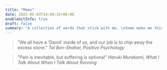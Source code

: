 ```yaml
---
title: "Memo"
date: 2025-05-03T14:49:31+08:00
enableGitInfo: true
draft: false
summary: "A collection of words that stick with me. \nSome make me think, some make me laugh, all make me pause."
---
```


>"We all have a 'David' inside of us, and our job is to chip away the excess stone."
*Tal Ben-Shahar, Positive Psychology*

>"Pain is inevitable, but suffering is optional"
*Haruki Murakami, What I Talk About When I Talk About Running*
